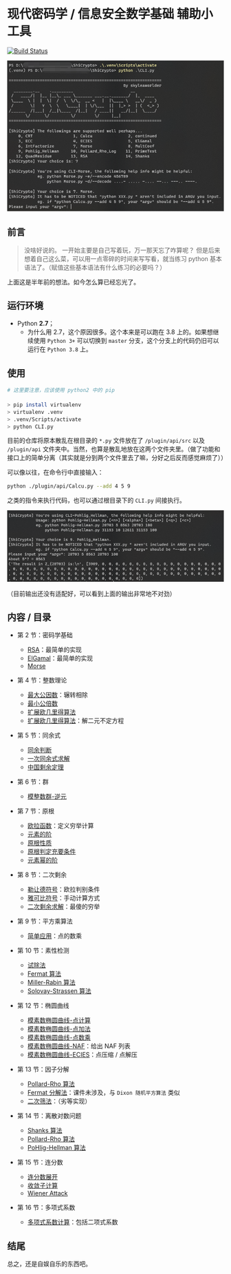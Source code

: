 # 现代密码学 / 信息安全数学基础 辅助小工具

[![Build Status](https://travis-ci.org/skyleaworlder/ShiCrypto.svg?branch=restruct)](https://travis-ci.org/skyleaworlder/ShiCrypto)

![CLI](README.assets/CLI.png)
## 前言

> 没啥好说的。
> 一开始主要是自己写着玩，万一那天忘了咋算呢？
> 但是后来想着自己这么菜，可以用一点零碎的时间来写写看，就当练习 python 基本语法了。（赋值这些基本语法有什么练习的必要吗？）

上面这是半年前的想法。如今怎么算已经忘光了。

## 运行环境

* Python **2.7**；
  * 为什么用 2.7，这个原因很多。这个本来是可以跑在 3.8 上的。如果想继续使用 `Python 3+` 可以切换到 `master` 分支，这个分支上的代码仍旧可以运行在 `Python 3.8` 上。

## 使用

```bash
# 这里要注意，应该使用 python2 中的 pip

> pip install virtualenv
> virtualenv .venv
> .venv/Scripts/activate
> python CLI.py
```

目前的仓库将原本散乱在根目录的 `*.py` 文件放在了 `/plugin/api/src` 以及 `/plugin/api` 文件夹中。当然，也算是散乱地放在这两个文件夹里。（做了功能和接口上的简单分离（其实就是分到两个文件里去了嘛，分好之后反而感觉麻烦了））

可以像以往，在命令行中直接输入：

```bash
python ./plugin/api/Calcu.py --add 4 5 9
```

之类的指令来执行代码，也可以通过根目录下的 `CLI.py` 间接执行。

![run](README.assets/run.png)

（目前输出还没有适配好，可以看到上面的输出非常地不对劲）

## 内容 / 目录

* 第 2 节：密码学基础
    * [RSA](https://github.com/skyleaworlder/ShiCrypto/blob/mastercc/plugin/api/src/RSA.py#L5)：最简单的实现
    * [ElGamal](https://github.com/skyleaworlder/ShiCrypto/blob/master/plugin/api/src/ElGamal.py#L4)：最简单的实现
    * [Morse](https://github.com/skyleaworlder/ShiCrypto/blob/master/plugin/api/src/Morse.py#L3)

* 第 4 节：整数理论
    * [最大公因数](https://github.com/skyleaworlder/ShiCrypto/blob/master/plugin/api/src/Calcu.py#L13)：辗转相除
    * [最小公倍数](https://github.com/skyleaworlder/ShiCrypto/blob/master/plugin/api/src/Calcu.py#L16)
    * [扩展欧几里得算法](https://github.com/skyleaworlder/ShiCrypto/blob/master/plugin/api/src/Calcu.py#L19)
    * [扩展欧几里得算法](https://github.com/skyleaworlder/ShiCrypto/blob/master/plugin/api/src/Calcu.py#L26)：解二元不定方程

* 第 5 节：同余式
    * [同余判断](https://github.com/skyleaworlder/ShiCrypto/blob/master/plugin/api/src/ConMod.py#L4)
    * [一次同余式求解](https://github.com/skyleaworlder/ShiCrypto/blob/master/plugin/api/src/ConMod.py#L17)
    * [中国剩余定理](https://github.com/skyleaworlder/ShiCrypto/blob/master/plugin/api/src/CRT.py#L4)

* 第 6 节：群
    * [模整数群-逆元](https://github.com/skyleaworlder/ShiCrypto/blob/master/plugin/api/src/Calcu.py#L45)

* 第 7 节：原根
    * [欧拉函数](https://github.com/skyleaworlder/ShiCrypto/blob/master/plugin/api/src/Calcu.py#L64)：定义穷举计算
    * [元素的阶](https://github.com/skyleaworlder/ShiCrypto/blob/master/plugin/api/src/Primitive.py#L9)
    * [原根性质](https://github.com/skyleaworlder/ShiCrypto/blob/master/plugin/api/src/Primitive.py#L21)
    * [原根判定充要条件](https://github.com/skyleaworlder/ShiCrypto/blob/master/plugin/api/src/Primitive.py#L33)
    * [元素幂的阶](https://github.com/skyleaworlder/ShiCrypto/blob/master/plugin/api/src/Primitive.py#L57)

* 第 8 节：二次剩余
    * [勒让德符号](https://github.com/skyleaworlder/ShiCrypto/blob/master/QuadResidue.py#L14)：欧拉判别条件
    * [雅可比符号](https://github.com/skyleaworlder/ShiCrypto/blob/master/QuadResidue.py#L21)：手动计算方式
    * [二次剩余求解](https://github.com/skyleaworlder/ShiCrypto/blob/master/Calcu.py#L58)：最傻的穷举

* 第 9 节：平方乘算法
    * [简单应用](https://github.com/skyleaworlder/ShiCrypto/blob/master/ECC.py#L122)：点的数乘

* 第 10 节：素性检测
    * [试除法](https://github.com/skyleaworlder/ShiCrypto/blob/master/PrimeTest.py#L32)
    * [Fermat 算法](https://github.com/skyleaworlder/ShiCrypto/blob/master/PrimeTest.py#L19)
    * [Miller-Rabin 算法](https://github.com/skyleaworlder/ShiCrypto/blob/master/PrimeTest.py#L41)
    * [Solovay-Strassen 算法](https://github.com/skyleaworlder/ShiCrypto/blob/master/PrimeTest.py#L60)

* 第 12 节：椭圆曲线
    * [模素数椭圆曲线-点计算](https://github.com/skyleaworlder/ShiCrypto/blob/master/ECC.py#L68)
    * [模素数椭圆曲线-点加法](https://github.com/skyleaworlder/ShiCrypto/blob/master/ECC.py#L85)
    * [模素数椭圆曲线-点数乘](https://github.com/skyleaworlder/ShiCrypto/blob/master/ECC.py#L122)
    * [模素数椭圆曲线-NAF](https://github.com/skyleaworlder/ShiCrypto/blob/master/ECC.py#L36)：给出 NAF 列表
    * [模素数椭圆曲线-ECIES](https://github.com/skyleaworlder/ShiCrypto/blob/master/ECIES.py#L14)：点压缩 / 点解压

* 第 13 节：因子分解
    * [Pollard-Rho 算法](https://github.com/skyleaworlder/ShiCrypto/blob/master/IntFactorize.py#L126)
    * [Fermat 分解法](https://github.com/skyleaworlder/ShiCrypto/blob/master/IntFactorize.py#L169)：课件未涉及，与 `Dixon 随机平方算法` 类似
    * [二次筛法](https://github.com/skyleaworlder/ShiCrypto/blob/master/IntFactorize.py#L32)：（劣等实现）

* 第 14 节：离散对数问题
    * [Shanks 算法](https://github.com/skyleaworlder/ShiCrypto/blob/master/Shanks.py#L12)
    * [Pollard-Rho 算法](https://github.com/skyleaworlder/ShiCrypto/blob/master/Pollard-Rho-Log.py#L16)
    * [PoHlig-Hellman 算法](https://github.com/skyleaworlder/ShiCrypto/blob/master/Pohlig-Hellman.py#L18)

* 第 15 节：连分数
    * [连分数展开](https://github.com/skyleaworlder/ShiCrypto/blob/master/continued.py#L27)
    * [收敛子计算](https://github.com/skyleaworlder/ShiCrypto/blob/master/continued.py#L30)
    * [Wiener Attack](https://github.com/skyleaworlder/ShiCrypto/blob/master/IntFactorize.py#L198)

* 第 16 节：多项式系数
    * [多项式系数计算](https://github.com/skyleaworlder/ShiCrypto/blob/master/MultCoef.py#L10)：包括二项式系数

## 结尾

总之，还是自娱自乐的东西吧。
